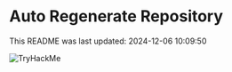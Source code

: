 # Auto Regenerate Repository

This README was last updated: 2024-12-06 10:09:50

 ![TryHackMe](https://tryhackme.com/badge/533634)